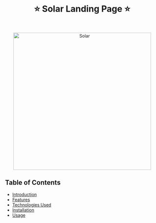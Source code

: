 <h1 align="center"> ⭐️ Solar Landing Page ⭐️ </h1> <br>

<p align="center">
  <a href="#">
    <img alt="Solar" title="Thumbnail" src="https://imgur.com/a/WDpdmrL" width="450">
  </a>
</p>

## Table of Contents

- [Introduction](#introduction)
- [Features](#features)
- [Technologies Used](#technologies-used)
- [Installation](#installation)
- [Usage](#usage)



